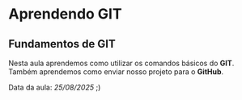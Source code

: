 # Aprendendo GIT
## Fundamentos de GIT

Nesta aula aprendemos como utilizar os comandos básicos do **GIT**.
Também aprendemos como enviar nosso projeto para o **GitHub**.

Data da aula: *25/08/2025* ;)
